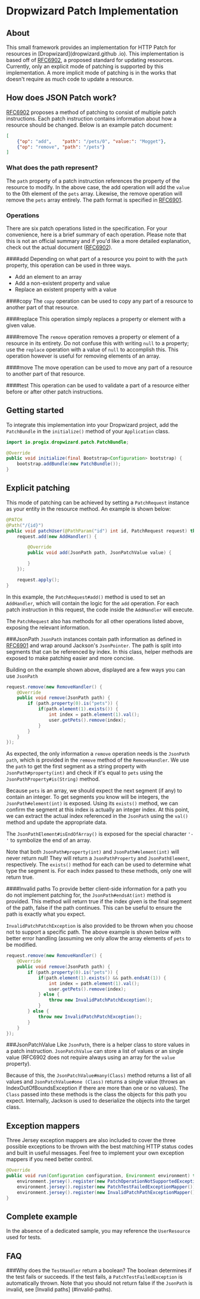 Dropwizard Patch Implementation
================

About
-----
This small framework provides an implementation for HTTP Patch for resources in [Dropwizard](dropwizard.github
.io). This implementation is based off of [RFC6902](https://tools.ietf.org/html/rfc6902), a proposed standard for
updating resources. Currently, only an explicit mode of patching is supported by this implementation. A more implicit
mode of patching is in the works that doesn't require as much code to update a resource.

How does JSON Patch work?
-------------------------
[RFC6902](https://tools.ietf.org/html/rfc6902) proposes a method of patching to consist of multiple patch instructions. Each patch instruction
contains information about how a resource should be changed. Below is an example patch document:

```json
[
    {"op": "add",    "path": "/pets/0", "value:": "Mogget"},
    {"op": "remove", "path": "/pets"}
]
```

### What does the path represent?
The `path` property of a patch instruction references the property of the resource to modify. In the above case, the
add operation will add the `value` to the 0th element of the `pets` array. Likewise, the remove operation will remove
the `pets` array entirely. The path format is specified in [RFC6901](https://tools.ietf.org/html/rfc6901).

### Operations
There are six patch operations listed in the specification. For your convenience, here is a brief summary of each operation. Please note that this is
not an official summary and if you'd like a more detailed explanation, check out the actual document ([RFC6902](https://tools.ietf.org/html/rfc6902)).

####add
Depending on what part of a resource you point to with the `path` property, this operation can be used in three ways.

- Add an element to an array
- Add a non-existent property and value
- Replace an existent property with a value

####copy
The `copy` operation can be used to copy any part of a resource to another part of that resource.

####replace
This operation simply replaces a property or element with a given value.

####remove
The `remove` operation removes a property or element of a resource in its entirety. Do not confuse this with writing
`null` to a property; use the `replace` operation with a value of `null` to accomplish this. This operation however is
useful for removing elements of an array.

####move
The move operation can be used to move any part of a resource to another part of that resource.

####test
This operation can be used to validate a part of a resource either before or after other patch instructions.

Getting started
---------------
To integrate this implementation into your Dropwizard project, add the `PatchBundle` in the `initialize()` method of your `Application` class.

```java
import io.progix.dropwizard.patch.PatchBundle;

@Override
public void initialize(final Bootstrap<Configuration> bootstrap) {
    bootstrap.addBundle(new PatchBundle());
}
```

Explicit patching
-----------------
This mode of patching can be achieved by setting a `PatchRequest` instance as your entity in the resource method. An
example is shown below:

```java
@PATCH
@Path("/{id}")
public void patchUser(@PathParam("id") int id, PatchRequest request) throws PatchTestFailedException {
    request.add(new AddHandler() {

        @Override
        public void add(JsonPath path, JsonPatchValue value) {

        }
    });

    request.apply();
}
```

In this example, the `PatchRequest#add()` method is used to set an `AddHandler`, which will contain the logic for the
`add` operation. For each patch instruction in this request, the code inside the `AddHandler` will execute.

The `PatchRequest` also has methods for all other operations listed above, exposing the relevant information.

###JsonPath
`JsonPath` instances contain path information as defined in [RFC6901](https://tools.ietf.org/html/rfc6901) and wrap
around Jackson's `JsonPointer`. The path is split into segments that can be referenced by index. In this class, helper
methods are exposed to make patching easier and more concise.

Building on the example shown above, displayed are a few ways you can use `JsonPath`

```java
request.remove(new RemoveHandler() {
    @Override
    public void remove(JsonPath path) {
        if (path.property(0).is("pets")) {
            if(path.element(1).exists()) {
                int index = path.element(1).val();
                user.getPets().remove(index);
            }
        }
    }
});
```

As expected, the only information a `remove` operation needs is the `JsonPath path`, which is provided in the
`remove` method of the `RemoveHandler`. We use the `path` to get the first segment as a string property with
`JsonPath#property(int)` and check if it's equal to `pets` using the `JsonPathProperty#is(String)` method.

Because `pets` is an array, we should expect the next segment (if any) to contain an integer. To get segments you
know will be integers, the `JsonPath#element(int)` is exposed. Using its `exists()` method, we can confirm the
segment at this index is actually an integer index. At this point, we can extract the actual index referenced in the
`JsonPath` using the `val()` method and update the appropriate data.

The `JsonPathElement#isEndOfArray()` is exposed for the special character `'-'` to symbolize the end of an array.

Note that both `JsonPath#property(int)` and `JsonPath#element(int)` will never return null! They will return a
`JsonPathProperty` and `JsonPathElement`, respectively. The `exists()` method for each can be used to determine what
type the segment is. For each index passed to these methods, only one will return true.

####Invalid paths
To provide better client-side information for a path you do not implement patching for, the `JsonPath#endsAt(int)`
method is provided. This method will return true if the index given is the final segment of the path, false if the
path continues. This can be useful to ensure the path is exactly what you expect.

`InvalidPatchPatchException` is also provided to be thrown when you choose not to support a specific path. The above
example is shown below with better error handling (assuming we only allow the array elements of `pets` to be modified.

```java
request.remove(new RemoveHandler() {
    @Override
    public void remove(JsonPath path) {
        if (path.property(0).is("pets")) {
            if(path.element(1).exists() && path.endsAt(1)) {
                int index = path.element(1).val();
                user.getPets().remove(index);
            } else {
                throw new InvalidPatchPatchException();
            }
        } else {
            throw new InvalidPatchPatchException();
        }
    }
});
```

###JsonPatchValue
Like `JsonPath`, there is a helper class to store values in a patch instruction. `JsonPatchValue` can store a list of
values or an single value (RFC6902 does not require always using an array for the `value` property).

Because of this, the `JsonPatchValue#many(Class)` method returns a list of all values and `JsonPatchValue#one
(Class)` returns a single value (throws an IndexOutOfBoundsException if there are more than one or no values). The
`Class` passed into these methods is the class the objects for this path you expect. Internally, Jackson is used to
deserialize the objects into the target class.

Exception mappers
-----------------
Three Jersey exception mappers are also included to cover the three possible exceptions to be thrown with the best
matching HTTP status codes and built in useful messages. Feel free to implement your own exception mappers if you
need better control.

```java
@Override
public void run(Configuration configuration, Environment environment) throws Exception {
    environment.jersey().register(new PatchOperationNotSupportedExceptionMapper());
    environment.jersey().register(new PatchTestFailedExceptionMapper());
    environment.jersey().register(new InvalidPatchPathExceptionMapper());
}
```

Complete example
----------------
In the absence of a dedicated sample, you may reference the `UserResource` used for tests.

FAQ
---
###Why does the `TestHandler` return a boolean?
The boolean determines if the test fails or succeeds. If the test fails, a `PatchTestFailedException` is
automatically thrown. Note that you should not return false if the `JsonPath` is invalid, see [Invalid paths]
(#invalid-paths).